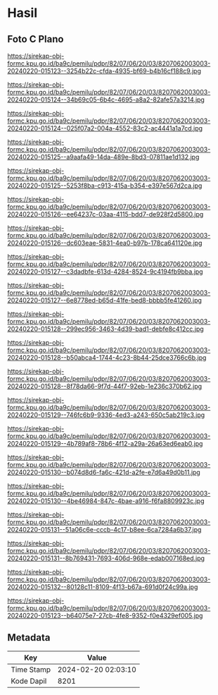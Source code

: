 # Hasil

## Foto C Plano

https://sirekap-obj-formc.kpu.go.id/ba9c/pemilu/pdpr/82/07/06/20/03/8207062003003-20240220-015123--3254b22c-cfda-4935-bf69-b4b16cf188c9.jpg

https://sirekap-obj-formc.kpu.go.id/ba9c/pemilu/pdpr/82/07/06/20/03/8207062003003-20240220-015124--34b69c05-6b4c-4695-a8a2-82afe57a3214.jpg

https://sirekap-obj-formc.kpu.go.id/ba9c/pemilu/pdpr/82/07/06/20/03/8207062003003-20240220-015124--025f07a2-004a-4552-83c2-ac4441a1a7cd.jpg

https://sirekap-obj-formc.kpu.go.id/ba9c/pemilu/pdpr/82/07/06/20/03/8207062003003-20240220-015125--a9aafa49-14da-489e-8bd3-07811ae1d132.jpg

https://sirekap-obj-formc.kpu.go.id/ba9c/pemilu/pdpr/82/07/06/20/03/8207062003003-20240220-015125--5253f8ba-c913-415a-b354-e397e567d2ca.jpg

https://sirekap-obj-formc.kpu.go.id/ba9c/pemilu/pdpr/82/07/06/20/03/8207062003003-20240220-015126--ee64237c-03aa-4115-bdd7-de928f2d5800.jpg

https://sirekap-obj-formc.kpu.go.id/ba9c/pemilu/pdpr/82/07/06/20/03/8207062003003-20240220-015126--dc603eae-5831-4ea0-b97b-178ca641120e.jpg

https://sirekap-obj-formc.kpu.go.id/ba9c/pemilu/pdpr/82/07/06/20/03/8207062003003-20240220-015127--c3dadbfe-613d-4284-8524-9c4194fb9bba.jpg

https://sirekap-obj-formc.kpu.go.id/ba9c/pemilu/pdpr/82/07/06/20/03/8207062003003-20240220-015127--6e8778ed-b65d-41fe-bed8-bbbb5fe41260.jpg

https://sirekap-obj-formc.kpu.go.id/ba9c/pemilu/pdpr/82/07/06/20/03/8207062003003-20240220-015128--299ec956-3463-4d39-bad1-debfe8c412cc.jpg

https://sirekap-obj-formc.kpu.go.id/ba9c/pemilu/pdpr/82/07/06/20/03/8207062003003-20240220-015128--b50abca4-1744-4c23-8b44-25dce3766c6b.jpg

https://sirekap-obj-formc.kpu.go.id/ba9c/pemilu/pdpr/82/07/06/20/03/8207062003003-20240220-015128--8f78da66-9f7d-44f7-92eb-1e236c370b62.jpg

https://sirekap-obj-formc.kpu.go.id/ba9c/pemilu/pdpr/82/07/06/20/03/8207062003003-20240220-015129--746fc6b9-9336-4ed3-a243-650c5ab219c3.jpg

https://sirekap-obj-formc.kpu.go.id/ba9c/pemilu/pdpr/82/07/06/20/03/8207062003003-20240220-015129--4b789af8-78b6-4f12-a29a-26a63ed6eab0.jpg

https://sirekap-obj-formc.kpu.go.id/ba9c/pemilu/pdpr/82/07/06/20/03/8207062003003-20240220-015130--b074d8d6-fa6c-421d-a2fe-e7d6a49d0b11.jpg

https://sirekap-obj-formc.kpu.go.id/ba9c/pemilu/pdpr/82/07/06/20/03/8207062003003-20240220-015130--4be46984-847c-4bae-a916-f6fa8809923c.jpg

https://sirekap-obj-formc.kpu.go.id/ba9c/pemilu/pdpr/82/07/06/20/03/8207062003003-20240220-015131--51a06c6e-cccb-4c17-b8ee-6ca7284a6b37.jpg

https://sirekap-obj-formc.kpu.go.id/ba9c/pemilu/pdpr/82/07/06/20/03/8207062003003-20240220-015131--8b769431-7693-406d-968e-edab007168ed.jpg

https://sirekap-obj-formc.kpu.go.id/ba9c/pemilu/pdpr/82/07/06/20/03/8207062003003-20240220-015132--80128c11-8109-4f13-b67a-691d0f24c99a.jpg

https://sirekap-obj-formc.kpu.go.id/ba9c/pemilu/pdpr/82/07/06/20/03/8207062003003-20240220-015123--b64075e7-27cb-4fe8-9352-f0e4329ef005.jpg


## Metadata

| Key        | Value               |
| ---------- | ------------------- |
| Time Stamp | 2024-02-20 02:03:10 |
| Kode Dapil | 8201                |



